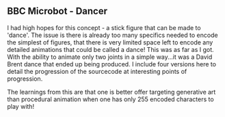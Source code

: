 ## BBC Microbot - Dancer ## 

I had high hopes for this concept - a stick figure that can be made to 'dance'. The issue is there is already too many specifics needed to encode the simplest of figures, that there is very limited space left to encode any detailed animations that could be called a dance! This was as far as I got. With the ability to animate only two joints in a simple way...it was a David Brent dance that ended up being produced. I include four versions here to detail the progression of the sourcecode at interesting points of progression. 

The learnings from this are that one is better offer targeting generative art than procedural animation when one has only 255 encoded characters to play with! 

